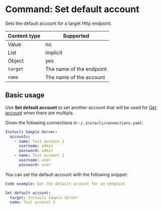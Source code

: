 # Command: Set default account

Sets the default account for a target Http endpoint.

| Content type | Supported                |
|--------------|--------------------------|
| Value        | no                       |
| List         | implicit                 |
| Object       | yes                      |
| `target`       | The name of the endpoint |
| `name`         | The name of the account  |

## Basic usage

Use **Set default account** to set another account that will be used for [Get account](Get%20account.md) when there are multiple.

Given the following connections in `~/.instacli/connections.yaml`:

```yaml file:connections.yaml
Instacli Sample Server:
  accounts:
    - name: Test account 1
      username: admin
      password: admin
    - name: Test account 2
      username: user
      password: user
```

You can set the default account with the following snippet:

```yaml
Code example: Set the default account for an endpoint

Set default account: 
  target: Instacli Sample Server
  name: Test account 2
```